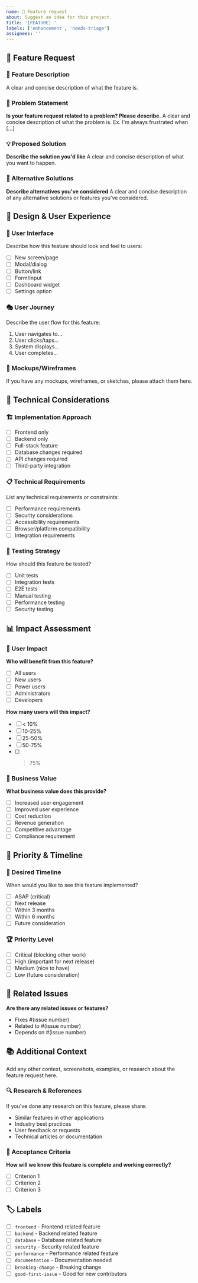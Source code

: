 ```yaml
---
name: 🚀 Feature request
about: Suggest an idea for this project
title: '[FEATURE] '
labels: ['enhancement', 'needs-triage']
assignees: ''
---
```


## 🚀 Feature Request

### 📝 Feature Description

A clear and concise description of what the feature is.

### 🎯 Problem Statement

**Is your feature request related to a problem? Please describe.**
A clear and concise description of what the problem is. Ex. I'm always frustrated when [...]

### 💡 Proposed Solution

**Describe the solution you'd like**
A clear and concise description of what you want to happen.

### 🔄 Alternative Solutions

**Describe alternatives you've considered**
A clear and concise description of any alternative solutions or features you've considered.

## 🎨 Design & User Experience

### 📱 User Interface

Describe how this feature should look and feel to users:

- [ ] New screen/page
- [ ] Modal/dialog
- [ ] Button/link
- [ ] Form/input
- [ ] Dashboard widget
- [ ] Settings option

### 🎭 User Journey

Describe the user flow for this feature:

1. User navigates to...
2. User clicks/taps...
3. System displays...
4. User completes...

### 📐 Mockups/Wireframes

If you have any mockups, wireframes, or sketches, please attach them here.

## 🔧 Technical Considerations

### 🏗️ Implementation Approach

- [ ] Frontend only
- [ ] Backend only
- [ ] Full-stack feature
- [ ] Database changes required
- [ ] API changes required
- [ ] Third-party integration

### 📋 Technical Requirements

List any technical requirements or constraints:

- [ ] Performance requirements
- [ ] Security considerations
- [ ] Accessibility requirements
- [ ] Browser/platform compatibility
- [ ] Integration requirements

### 🧪 Testing Strategy

How should this feature be tested?

- [ ] Unit tests
- [ ] Integration tests
- [ ] E2E tests
- [ ] Manual testing
- [ ] Performance testing
- [ ] Security testing

## 📊 Impact Assessment

### 👥 User Impact

**Who will benefit from this feature?**
- [ ] All users
- [ ] New users
- [ ] Power users
- [ ] Administrators
- [ ] Developers

**How many users will this impact?**
- [ ] < 10%
- [ ] 10-25%
- [ ] 25-50%
- [ ] 50-75%
- [ ] > 75%

### 💼 Business Value

**What business value does this provide?**
- [ ] Increased user engagement
- [ ] Improved user experience
- [ ] Cost reduction
- [ ] Revenue generation
- [ ] Competitive advantage
- [ ] Compliance requirement

## 🎯 Priority & Timeline

### 📅 Desired Timeline

When would you like to see this feature implemented?

- [ ] ASAP (critical)
- [ ] Next release
- [ ] Within 3 months
- [ ] Within 6 months
- [ ] Future consideration

### 🏆 Priority Level

- [ ] Critical (blocking other work)
- [ ] High (important for next release)
- [ ] Medium (nice to have)
- [ ] Low (future consideration)

## 🔗 Related Issues

**Are there any related issues or features?**
- Fixes #(issue number)
- Related to #(issue number)
- Depends on #(issue number)

## 📚 Additional Context

Add any other context, screenshots, examples, or research about the feature request here.

### 🔍 Research & References

If you've done any research on this feature, please share:

- Similar features in other applications
- Industry best practices
- User feedback or requests
- Technical articles or documentation

### 📝 Acceptance Criteria

**How will we know this feature is complete and working correctly?**

- [ ] Criterion 1
- [ ] Criterion 2
- [ ] Criterion 3

## 🏷️ Labels

<!-- Please add relevant labels -->
- [ ] `frontend` - Frontend related feature
- [ ] `backend` - Backend related feature
- [ ] `database` - Database related feature
- [ ] `security` - Security related feature
- [ ] `performance` - Performance related feature
- [ ] `documentation` - Documentation needed
- [ ] `breaking-change` - Breaking change
- [ ] `good-first-issue` - Good for new contributors
